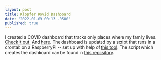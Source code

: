 ```yaml
---
layout: post
title: Klopfer Kovid Dashboard
date: '2022-01-09 00:13 -0500'
published: true
---
```


I created a COVID dashboard that tracks only places where my family lives. [Check it out.](/kovid-dashboard.html) And [here](https://drive.google.com/file/d/1Uh-Doo1FIiblICD1DZjBe7NDujMM1CLS/view?usp=sharing). The dashboard is updated by a script that runs in a crontab on a RaspberryPi -- set up with help of [this tool](https://github.com/riklopfer/find-sshable). The script which creates the dashboard can be found in [this repository](https://github.com/riklopfer/covid-plots).
